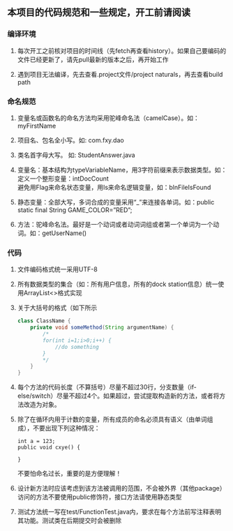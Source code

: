 ## 本项目的代码规范和一些规定，开工前请阅读
### 编译环境
1. 每次开工之前核对项目的时间线（先fetch再查看history）。如果自己要编码的文件已经更新了，请先pull最新的版本之后，再开始工作

1. 遇到项目无法编译，先去查看.project文件/project naturals，再去查看build path

### 命名规范
1. 变量名或函数名的命名方法均采用驼峰命名法（camelCase）。如：myFirstName

1. 项目名、包名全小写。如: com.fxy.dao

1. 类名首字母大写。 如: StudentAnswer.java

1. 变量名：基本结构为typeVariableName，用3字符前缀来表示数据类型。如：定义一个整形变量：intDocCount  
   避免用Flag来命名状态变量，用Is来命名逻辑变量，如：blnFileIsFound

1. 静态变量：全部大写，多词合成的变量采用“_”来连接各单词。如：public static final String GAME_COLOR=”RED”;

1. 方法：驼峰命名法。最好是一个动词或者动词词组或者第一个单词为一个动词。如：getUserName()
### 代码
1. 文件编码格式统一采用UTF-8

1. 所有数据类型的集合（如：所有用户信息，所有的dock station信息）统一使用ArrayList<>格式实现

1. 关于大括号的格式（如下所示
    ```java
    class ClassName {
        private void someMethod(String argumentName) {        
            /*
            for(int i=1;i>0;i++) {
                //do something
            }
            */
        }
    }
    ```
    
1. 每个方法的代码长度（不算括号）尽量不超过30行，分支数量（if-else/switch）尽量不超过4个。如果超过，尝试提取构造新的方法，或者将方法改造为对象。

1. 除了在循环内用于计数的变量，所有成员的命名必须具有语义（由单词组成），不要出现下列这种情况：
    ```
    int a = 123;
    public void cxye() {
    
    }
    ```
    不要怕命名过长，重要的是方便理解！

1. 设计新方法时应该考虑到该方法被调用的范围，不会被外界（其他package）访问的方法不要使用public修饰符，接口方法请使用静态类型

1. 测试方法统一写在test/FunctionTest.java内，要求在每个方法前写注释表明其功能。测试类在后期提交时会被删除